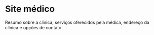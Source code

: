 # Site médico
Resumo sobre a clínica, serviços oferecidos pela médica, endereço da clínica e opções de contato.
